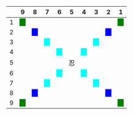 ||9|8|7|6|5|4|3|2|1|
|-|-|-|-|-|-|-|-|-|-|
|1|<span style="background-color: green;">　</span>||||||||<span style="background-color: green;">　</span>|
|2||<span style="background-color: blue;">　</span>||||||<span style="background-color: blue;">　</span>||
|3|||<span style="background-color: aqua;">　</span>||||<span style="background-color: aqua;">　</span>|||
|4||||<span style="background-color: aqua;">　</span>||<span style="background-color: aqua;">　</span>||||
|5|||||忍|||||
|6||||<span style="background-color: aqua;">　</span>||<span style="background-color: aqua;">　</span>||||
|7|||<span style="background-color: aqua;">　</span>||||<span style="background-color: aqua;">　</span>|||
|8||<span style="background-color: blue;">　</span>||||||<span style="background-color: blue;">　</span>||
|9|<span style="background-color: green;">　</span>||||||||<span style="background-color: green;">　</span>|
